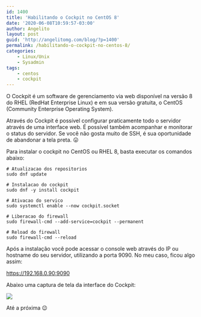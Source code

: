 ```yaml
---
id: 1400
title: 'Habilitando o Cockpit no CentOS 8'
date: '2020-06-08T10:59:57-03:00'
author: Angelito
layout: post
guid: 'http://angelitomg.com/blog/?p=1400'
permalink: /habilitando-o-cockpit-no-centos-8/
categories:
    - Linux/Unix
    - Sysadmin
tags:
    - centos
    - cockpit
---
```


O Cockpit é um software de gerenciamento via web disponível na versão 8 do RHEL (RedHat Enterprise Linux) e em sua versão gratuita, o CentOS (Community Enterprise Operating System).

Através do Cockpit é possível configurar praticamente todo o servidor através de uma interface web. É possível também acompanhar e monitorar o status do servidor. Se você não gosta muito de SSH, é sua oportunidade de abandonar a tela preta. 😛

Para instalar o cockpit no CentOS ou RHEL 8, basta executar os comandos abaixo:

`# Atualizacao dos repositorios`  
`sudo dnf update`

`# Instalacao do cockpit`  
`sudo dnf -y install cockpit`

`# Ativacao do servico`  
`sudo systemctl enable --now cockpit.socket`

`# Liberacao do firewall`  
`sudo firewall-cmd --add-service=cockpit --permanent`

`# Reload do firewall`  
`sudo firewall-cmd --reload`

Após a instalação você pode acessar o console web através do IP ou hostname do seu servidor, utilizando a porta 9090. No meu caso, ficou algo assim:

https://192.168.0.90:9090

Abaixo uma captura de tela da interface do Cockpit:

[![](http://angelitomg.github.io/wp-content/uploads/2020/06/Captura-de-Tela-2020-06-08-às-10.58.28-1024x602.png)](http://angelitomg.github.io/wp-content/uploads/2020/06/Captura-de-Tela-2020-06-08-às-10.58.28.png)

Até a próxima 😉